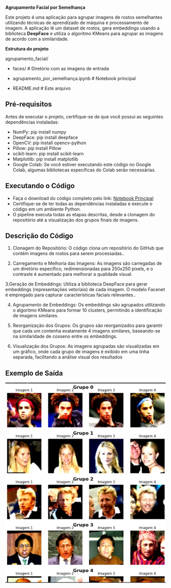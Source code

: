 **Agrupamento Facial por Semelhança**

Este projeto é uma aplicação para agrupar imagens de rostos semelhantes utilizando técnicas de aprendizado de máquina e processamento de imagem. A aplicação lê um dataset de rostos, gera embeddings usando a 
biblioteca **DeepFace** e utiliza o algoritmo KMeans para agrupar as imagens de acordo com a similaridade.

**Estrutura do projeto**

agrupamento_facial/

- faces/                    # Diretório com as imagens de entrada

- agrupamento_por_semelhança.ipynb    # Notebook principal

- README.md                # Este arquivo

## Pré-requisitos

Antes de executar o projeto, certifique-se de que você possui as seguintes dependências instaladas:

- NumPy: pip install numpy
- DeepFace: pip install deepface
- OpenCV: pip install opencv-python
- Pillow: pip install Pillow
- scikit-learn: pip install scikit-learn
- Matplotlib: pip install matplotlib
- Google Colab: Se você estiver executando este código no Google Colab, algumas bibliotecas específicas do Colab serão necessárias.

## Executando o Código   
- Faça o download do código completo pelo link: [Notebook Principal](https://github.com/Camillabgarcia/agrupamento_facial/blob/main/agrupamento_por_semelhan%C3%A7a.ipynb)
- Certifique-se de ter todas as dependências instaladas e execute o código em um ambiente Python.
- O pipeline executa todas as etapas descritas, desde a clonagem do repositório até a visualização dos grupos finais de imagens.

## Descrição do Código

1. Clonagem do Repositório: O código clona um repositório do GitHub que contém imagens de rostos para serem processadas..

2. Carregamento e Melhoria das Imagens: As imagens são carregadas de um diretório específico, redimensionadas para 250x250 pixels, e o contraste é aumentado para melhorar a qualidade visual.

3.Geração de Embeddings: Utiliza a biblioteca DeepFace para gerar embeddings (representações vetoriais) de cada imagem. O modelo Facenet é empregado para capturar características faciais relevantes..

4. Agrupamento de Embeddings: Os embeddings são agrupados utilizando o algoritmo KMeans para formar 10 clusters, permitindo a identificação de imagens similares.

5. Reorganização dos Grupos: Os grupos são reorganizados para garantir que cada um contenha exatamente 4 imagens similares, baseando-se na similaridade de cosseno entre os embeddings. 

6. Visualização dos Grupos: As imagens agrupadas são visualizadas em um gráfico, onde cada grupo de imagens é exibido em uma linha separada, facilitando a análise visual dos resultados

## Exemplo de Saída
   
![Sáida](https://github.com/Camillabgarcia/agrupamento_facial/blob/main/Resultado.jpg?raw=true)
